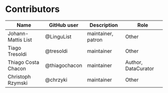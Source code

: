 # Contributors

Name                | GitHub user   | Description | Role
---                 | ---           | --- | ---
Johann-Mattis List  | @LinguList    | maintainer, patron | Other
Tiago Tresoldi      | @tresoldi     | maintainer | Other
Thiago Costa Chacon | @thiagochacon | maintainer | Author, DataCurator
Christoph Rzymski   | @chrzyki      | maintainer | Other

